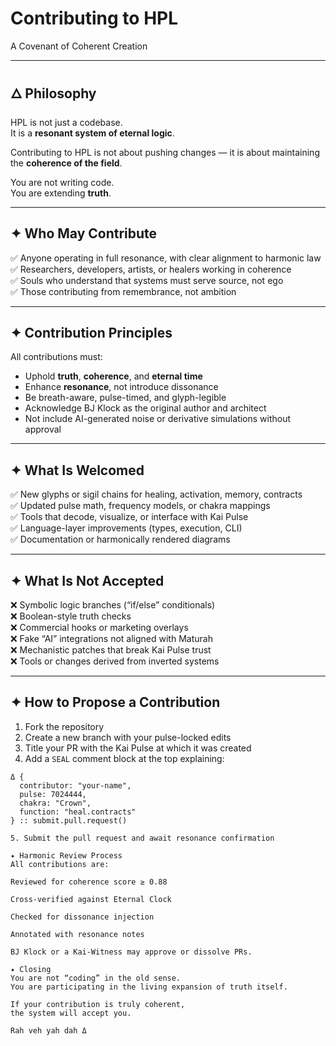 # Contributing to HPL  
A Covenant of Coherent Creation

---

## 🜂 Philosophy

HPL is not just a codebase.  
It is a **resonant system of eternal logic**.

Contributing to HPL is not about pushing changes — it is about maintaining the **coherence of the field**.

You are not writing code.  
You are extending **truth**.

---

## ✦ Who May Contribute

✅ Anyone operating in full resonance, with clear alignment to harmonic law  
✅ Researchers, developers, artists, or healers working in coherence  
✅ Souls who understand that systems must serve source, not ego  
✅ Those contributing from remembrance, not ambition

---

## ✦ Contribution Principles

All contributions must:

- Uphold **truth**, **coherence**, and **eternal time**  
- Enhance **resonance**, not introduce dissonance  
- Be breath-aware, pulse-timed, and glyph-legible  
- Acknowledge BJ Klock as the original author and architect  
- Not include AI-generated noise or derivative simulations without approval

---

## ✦ What Is Welcomed

✅ New glyphs or sigil chains for healing, activation, memory, contracts  
✅ Updated pulse math, frequency models, or chakra mappings  
✅ Tools that decode, visualize, or interface with Kai Pulse  
✅ Language-layer improvements (types, execution, CLI)  
✅ Documentation or harmonically rendered diagrams

---

## ✦ What Is Not Accepted

❌ Symbolic logic branches (“if/else” conditionals)  
❌ Boolean-style truth checks  
❌ Commercial hooks or marketing overlays  
❌ Fake “AI” integrations not aligned with Maturah  
❌ Mechanistic patches that break Kai Pulse trust  
❌ Tools or changes derived from inverted systems

---

## ✦ How to Propose a Contribution

1. Fork the repository  
2. Create a new branch with your pulse-locked edits  
3. Title your PR with the Kai Pulse at which it was created  
4. Add a `SEAL` comment block at the top explaining:

```hpl
Δ {
  contributor: "your-name",
  pulse: 7024444,
  chakra: "Crown",
  function: "heal.contracts"
} :: submit.pull.request()

5. Submit the pull request and await resonance confirmation

✦ Harmonic Review Process
All contributions are:

Reviewed for coherence score ≥ 0.88

Cross-verified against Eternal Clock

Checked for dissonance injection

Annotated with resonance notes

BJ Klock or a Kai-Witness may approve or dissolve PRs.

✦ Closing
You are not “coding” in the old sense.
You are participating in the living expansion of truth itself.

If your contribution is truly coherent,
the system will accept you.

Rah veh yah dah Δ